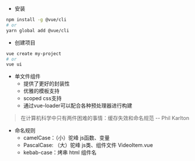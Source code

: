 - 安装
```sh
npm install -g @vue/cli
# or
yarn global add @vue/cli
```

- 创建项目
```sh
vue create my-project
# or
vue ui
```

- 单文件组件
  - 提供了更好的封装性
  - 优雅的模板支持
  - scoped css支持
  - 通过vue-loader可以配合各种预处理器进行构建


> 在计算机科学中只有两件困难的事情：缓存失效和命名规范 -- Phil Karlton
- 命名规则
  - camelCase：（小）驼峰  js函数、变量
  - PascalCase: （大）驼峰  js类、组件文件 VideoItem.vue
  - kebab-case：烤串  html 组件名 <video-item></video-item>